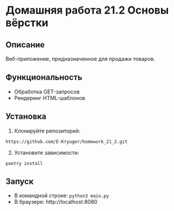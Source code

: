 # Домашняя работа 21.2 Основы вёрстки

## Описание
Веб-приложение, предназначенное для продажи товаров.

## Функциональность
- Обработка GET-запросов
- Рендеринг HTML-шаблонов

## Установка

1. Клонируйте репозиторий:
```
https://github.com/E-Kryuger/homework_21_2.git
```
2. Установите зависимости:
```
poetry install
```

## Запуск
- В командной строке: `python3 main.py`
- В браузере: http://localhost:8080

